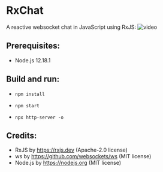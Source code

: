# RxChat
A reactive websocket chat in JavaScript using RxJS:
![video](https://user-images.githubusercontent.com/62397363/88463935-d8822900-ceb6-11ea-9dab-99820a875d0e.gif)

## Prerequisites:
- Node.js 12.18.1

## Build and run:
- <pre><code>npm install</code></pre>
- <pre><code>npm start</code></pre>
- <pre><code>npx http-server -o</code></pre>

## Credits:
- RxJS by https://rxjs.dev (Apache-2.0 license)
- ws by https://github.com/websockets/ws (MIT license)
- Node.js by https://nodejs.org (MIT license)
